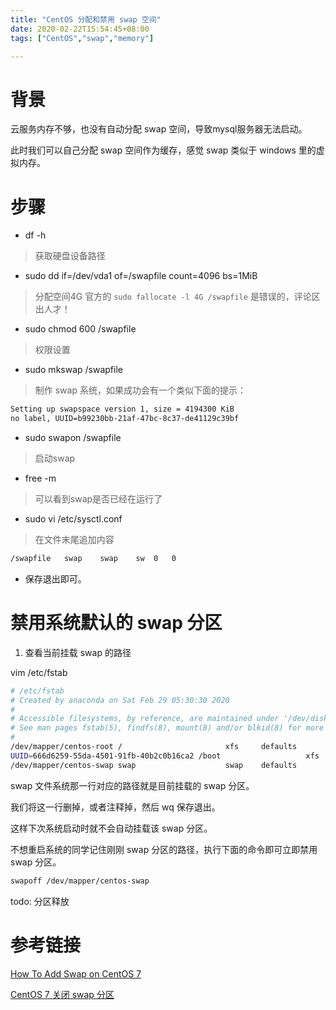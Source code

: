 ```yaml
---
title: "CentOS 分配和禁用 swap 空间"
date: 2020-02-22T15:54:45+08:00
tags: ["CentOS","swap","memory"]

---
```


# 背景

云服务内存不够，也没有自动分配 swap 空间，导致mysql服务器无法启动。

此时我们可以自己分配 swap 空间作为缓存，感觉 swap 类似于 windows 里的虚拟内存。

# 步骤

- df -h

> 获取硬盘设备路径

- sudo dd if=/dev/vda1 of=/swapfile count=4096 bs=1MiB

> 分配空间4G
> 官方的 `sudo fallocate -l 4G /swapfile` 是错误的，评论区出人才！

- sudo chmod 600 /swapfile

> 权限设置

- sudo mkswap /swapfile

> 制作 swap 系统，如果成功会有一个类似下面的提示：

```bash
Setting up swapspace version 1, size = 4194300 KiB
no label, UUID=b99230bb-21af-47bc-8c37-de41129c39bf
```

- sudo swapon /swapfile

> 启动swap

- free -m

> 可以看到swap是否已经在运行了

- sudo vi /etc/sysctl.conf

> 在文件末尾追加内容

```bash
/swapfile   swap    swap    sw  0   0
```

- 保存退出即可。

# 禁用系统默认的 swap 分区

1. 查看当前挂载 swap 的路径

vim /etc/fstab
 
```bash
# /etc/fstab
# Created by anaconda on Sat Feb 29 05:30:30 2020
#
# Accessible filesystems, by reference, are maintained under '/dev/disk'
# See man pages fstab(5), findfs(8), mount(8) and/or blkid(8) for more info
#
/dev/mapper/centos-root /                       xfs     defaults        0 0
UUID=666d6259-55da-4501-91fb-40b2c0b16ca2 /boot                   xfs     defaults        0 0
/dev/mapper/centos-swap swap                    swap    defaults        0 0
```

swap 文件系统那一行对应的路径就是目前挂载的 swap 分区。

我们将这一行删掉，或者注释掉，然后 wq 保存退出。

这样下次系统启动时就不会自动挂载该 swap 分区。

不想重启系统的同学记住刚刚 swap 分区的路径，执行下面的命令即可立即禁用 swap 分区。

```bash
swapoff /dev/mapper/centos-swap
```

todo: 分区释放 

# 参考链接

[How To Add Swap on CentOS 7](https://www.digitalocean.com/community/tutorials/how-to-add-swap-on-centos-7)

[CentOS 7 关闭 swap 分区](https://blog.csdn.net/dejunyang/article/details/97972399)